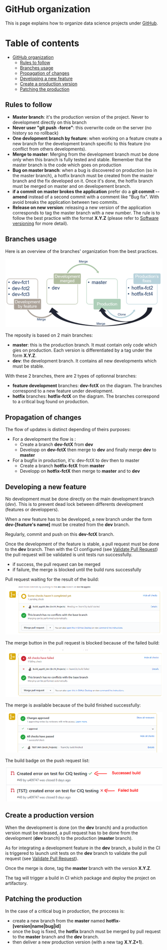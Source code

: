 # GitHub organization

This is page explains how to organize data science projects under [GitHub](https://github.psa-cloud.com).

# Table of contents

<!--ts-->
   * [GitHub organization](#github-organization)
      * [Rules to follow](#rules-to-follow)
      * [Branches usage](#branches-usage)
      * [Propagation of changes](#propagation-of-changes)
      * [Developing a new feature](#developing-a-new-feature)
      * [Create a production version](#create-a-production-version)
      * [Patching the production](#patching-the-production)
<!--te-->



## Rules to follow

- **Master branch**: it's the production version of the project. Never to development directly on this branch
- **Never user "git push -force"**: this overwrite code on the server (no history so no rollback)
- **One devlopment branch by feature**: when working on a feature create a new branch for the development branch specific to this feature (no conflict from others developments).
- **Merge to master**: Merging from the development branch must be done only when this branch is fully tested and stable. Remember that the master branch is the code which goes on production
- **Bug on master branch**: when a bug is discovered on production (so in the master branch), a hotfix branch must be created from the master branch and the fix developed on it. Once it's done, the hotfix branch must be merged on master and on developement branch.
- **if a commit on master brokes the application** prefer do a **git commit --amend** instead of a second commit with a comment like "Bug fix". With avoid breaks the application between two commits.
- **Release on new version**: releasing a new version of the application corresponds to tag the master branch with a new number. The rule is to follow the best practice with the format **X.Y.Z** (please refer to [Software versioning](https://en.wikipedia.org/wiki/Software_versioning) for more detail).

## Branches usage

Here is an overview of the branches' organization from the best practices.

![Git branches organization](img/git-branch-orga.png "Git branches organization")

The reposity is based on 2 main branches:
- **master**: this is the production branch. It must contain only code which gies on production. Each version is differentiated by a tag under the form **X.Y.Z**.
- **dev**: the development branch. It contains all new developments which must be stable.

With these 2 branches, there are 2 types of optionnal branches:
- **feature development** branches: **dev-fctX** on the diagram. The branches correspond to a new feature under development.
- **hotfix** branches: **hotfix-fctX** on the diagram. The branches correspond to a critical bug found on production.

## Propagation of changes

The flow of updates is distinct depending of theirs purposes:
- For a development the flow is : 
  - Create a branch **dev-fctX** from **dev**
  - Developp on **dev-fctX** then merge to **dev** and finally merge **dev** to **master**
- For a bugfix in production, it's: dev-fctX to dev then to master
  - Create a branch **hotfix-fctX** from **master**
  - Developp on **hotfix-fctX** then merge to **master** and to **dev**

## Developing a new feature

No development must be done directly on the main development branch (*dev*). This is to prevent dead lock between differents development (features or developpers).

When a new feature has to be developed, a new branch under the form **dev-[feature's name]** must be created from the **dev** branch.

Regularly, commit and push on this **dev-fctX** branch.

Once the development of the feature is stable, a pull request must be done to the **dev** branch. Then with the CI configured (see [Validate Pull Request](#validate-pull-request)) the pull request will be validated is unit tests run successfully.
- if success, the pull request can be merged
- if failure, the merge is blocked until the build runs successfully

Pull request waiting for the result of the build:

![Pull request waiting build result](img/pr-wait-build.png "Pull request waiting build result")

The merge button in the pull request is blocked because of the failed build:

![Pull request with failed build](img/pr-failed-build.png "Pull request with failed build")

The merge is available because of the build finished successfully:

![Pull request with success build](img/pr-success-build.png "Pull request with success build")

The build badge on the push request list:

![Build badge](img/pr-badge-build.png "Build badge")


## Create a production version

When the development is done (on the **dev** branch) and a production version must be released, a pull request has to be done from the development (**dev** branch) to the production (**master** branch).

As for integrating a development feature in the **dev** branch, a build in the CI is triggered to launch unit tests on the **dev** branch to validate the pull request (see [Validate Pull Request](#validate-pull-request)).

Once the merge is done, tag the **master** branch with the version **X.Y.Z**.

The tag will trigger a build in CI which package and deploy the project on artifactory.

## Patching the production

In the case of a critical bug in production, the proccess is:
- create a new branch from the **master** named **hotfix-[version|name|bug|id]**
- once the bug is fixed, the **hotfix** branch must be merged by pull request to the **master** branch and the **dev** branch.
- then deliver a new production version (with a new tag **X.Y.Z+1**).
